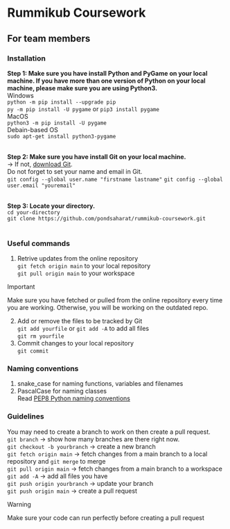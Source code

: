 # Rummikub Coursework
## For team members
### Installation
**Step 1: Make sure you have install Python and PyGame on your local machine. If you have more than one version of Python on your local machine, please make sure you are using Python3.**<br>
Windows<br>
`python -m pip install --upgrade pip`<br>
`py -m pip install -U pygame` or `pip3 install pygame`<br> 
MacOS<br>
`python3 -m pip install -U pygame`<br>
Debain-based OS<br>
`sudo apt-get install python3-pygame`<br><br>

**Step 2: Make sure you have install Git on your local machine.**<br>
-> If not, [download Git](https://git-scm.com/downloads).<br>
Do not forget to set your name and email in Git.<br>
`git config --global user.name "firstname lastname"`
`git config --global user.email "youremail"`
<br><br>


**Step 3: Locate your directory.**<br>
`cd your-directory`<br>
`git clone https://github.com/pondsaharat/rummikub-coursework.git`<br><br>

### Useful commands
1. Retrive updates from the online repository <br>
`git fetch origin main` to your local repository<br>
`git pull origin main` to your workspace<br>

> [!IMPORTANT]
> Make sure you have fetched or pulled from the online repository every time you are working. Otherwise, you will be working on the outdated repo.<br>

2. Add or remove the files to be tracked by Git<br>
`git add yourfile` or `git add -A` to add all files<br>
`git rm yourfile`<br>
3. Commit changes to your local repository<br>
`git commit`<br>
### Naming conventions<br>
1. snake_case for naming functions, variables and filenames<br>
2. PascalCase for naming classes<br>
Read [PEP8 Python naming conventions](https://peps.python.org/pep-0008/#prescriptive-naming-conventions)<br>
### Guidelines<br>
You may need to create a branch to work on then create a pull request.<br>
`git branch` -> show how many branches are there right now.<br>
`git checkout -b yourbranch` -> create a new branch<br>
`git fetch origin main` -> fetch changes from a main branch to a local repository and `git merge` to merge<br>
`git pull origin main` -> fetch changes from a main branch to a workspace<br>
`git add -A` -> add all files you have<br>
`git push origin yourbranch` -> update your branch<br>
`git push origin main` -> create a pull request<br>

> [!WARNING]
> Make sure your code can run perfectly before creating a pull request<br>
